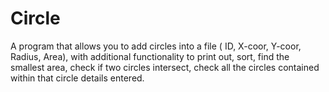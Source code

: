 # Circle
A program that allows you to add circles into a file ( ID, X-coor, Y-coor, Radius, Area), with additional functionality to print out, sort, find the smallest area,  check if two circles intersect, check all the circles contained within that circle details entered.
